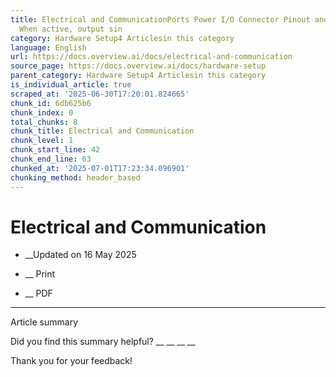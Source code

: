 ```yaml
---
title: Electrical and CommunicationPorts Power I/O Connector Pinout and Wiring Note
  When active, output sin
category: Hardware Setup4 Articlesin this category
language: English
url: https://docs.overview.ai/docs/electrical-and-communication
source_page: https://docs.overview.ai/docs/hardware-setup
parent_category: Hardware Setup4 Articlesin this category
is_individual_article: true
scraped_at: '2025-06-30T17:20:01.824665'
chunk_id: 6db625b6
chunk_index: 0
total_chunks: 8
chunk_title: Electrical and Communication
chunk_level: 1
chunk_start_line: 42
chunk_end_line: 63
chunked_at: '2025-07-01T17:23:34.096901'
chunking_method: header_based
---
```


# Electrical and Communication

  *  __Updated on 16 May 2025



  *  __ Print

  * __ PDF




* * *

Article summary

Did you find this summary helpful?  __ __ __ __

Thank you for your feedback\!
